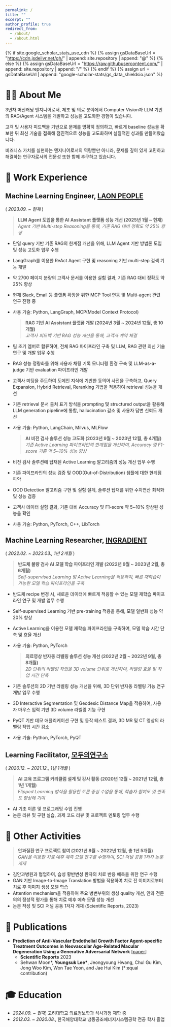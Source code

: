 ```yaml
---
permalink: /
title: ""
excerpt: ""
author_profile: true
redirect_from: 
  - /about/
  - /about.html
---
```


{% if site.google_scholar_stats_use_cdn %}
{% assign gsDataBaseUrl = "https://cdn.jsdelivr.net/gh/" | append: site.repository | append: "@" %}
{% else %}
{% assign gsDataBaseUrl = "https://raw.githubusercontent.com/" | append: site.repository | append: "/" %}
{% endif %}
{% assign url = gsDataBaseUrl | append: "google-scholar-stats/gs_data_shieldsio.json" %}

<span class='anchor' id='about-me'></span>

# 👋🏻 About Me

3년차 머신러닝 엔지니어로서, 제조 및 의료 분야에서 Computer Vision과 LLM 기반의 RAG/Agent 시스템을 개발하고 성능을 고도화한 경험이 있습니다.

고객 및 사용자 피드백을 기반으로 문제를 명확히 정의하고, 빠르게 baseline 성능을 확보한 뒤 최신 기술을 접목해 점진적으로 성능을 고도화하며 실질적인 성과를 만들어왔습니다.

비즈니스 가치를 실현하는 엔지니어로서의 역량뿐만 아니라, 문제를 깊이 있게 고민하고 해결하는 연구자로서의 전문성 또한 함께 추구하고 있습니다.

# 💼 Work Experience

## Machine Learning Engineer, <a href="https://laonpeople.com/main/main.php">LAON PEOPLE</a>
  ( *2023.09. ~ 현재* )

  > **LLM Agent 도입을 통한 AI Assistant 플랫폼 성능 개선 (2025년 1월 ~ 현재)**  
    *Agent 기반 Multi-step Reasoning을 통해, 기존 RAG 대비 정확도 약 25% 향상*
- 단일 query 기반 기존 RAG의 한계점 개선을 위해, LLM Agent 기반 방법론 도입 및 성능 고도화 업무 수행
- LangGraph를 이용한 ReAct Agent 구현 및 reasoning 기반 multi-step 검색 기능 개발
- 약 2700 페이지 분량의 고객사 문서를 이용한 실험 결과, 기존 RAG 대비 정확도 약 25% 향상
- 현재 Slack, Email 등 플랫폼 확장을 위한 MCP Tool 연동 및 Multi-agent 관련 연구 진행 중
- 사용 기술: Python, LangGraph, MCP(Model Context Protocol)

  > **RAG 기반 AI Assistant 플랫폼 개발 (2024년 3월 ~ 2024년 12월, 총 10개월)**  
    *고객사 피드백 기반 RAG 성능 개선을 통해, 고객사 계약 체결*
- 팀 초기 멤버로 합류하여, 전체 RAG 파이프라인 구축 및 LLM, RAG 관련 최신 기술 연구 및 개발 업무 수행
- RAG 성능 정량화를 위해 사용자 채팅 기록 모니터링 환경 구축 및 LLM-as-a-judge 기반 evaluation 파이프라인 개발
- 고객사 미팅을 주도하여 도메인 지식에 기반한 동의어 사전을 구축하고, Query Expansion, Hybrid Retrieval, Reranking 기법을 적용하여 retrieval 성능을 개선
- 기존 retrieval 문서 출처 표기 방식을 prompting 및 structured output을 활용해 LLM generation pipeline에 통합, hallucination 감소 및 사용자 답변 신뢰도 개선
- 사용 기술: Python, LangChain, Milvus, MLFlow

  > **AI 비전 검사 솔루션 성능 고도화 (2023년 9월 ~ 2023년 12월, 총 4개월)**  
    *기존 Active Learning 파이프라인의 한계점을 개선하여, Accuracy 및 F1-score 기준 약 5~10% 성능 향상*
- 비전 검사 솔루션에 탑재된 Active Learning 알고리즘의 성능 개선 업무 수행
- 기존 파이프라인의 성능 검증 및 OOD(Out-of-Distribution) 샘플에 대한 한계점 파악
- OOD Detection 알고리즘 구현 및 실험 설계, 솔루션 탑재를 위한 수치연산 최적화 및 성능 검증
- 고객사 데이터 실험 결과, 기존 대비 Accuracy 및 F1-score 약 5~10% 향상된 성능을 확인
- 사용 기술: Python, PyTorch, C++, LibTorch

## **Machine Learning Researcher, <a href="https://www.ingradient.ai/">INGRADIENT</a>**
  ( *2022.02. ~ 2023.03., 1년 2개월* )

  > **반도체 불량 검사 AI 모델 학습 파이프라인 개발 (2022년 9월 ~ 2023년 2월, 총 6개월)**  
    *Self-supervised Learning 및 Active Learning을 적용하여, 빠른 재학습이 가능한 모델 학습 파이프라인을 구축*
- 반도체 recipe 변경 시, 새로운 데이터에 빠르게 적응할 수 있는 모델 재학습 파이프라인 연구 및 개발 업무 수행
- Self-supervised Learning 기반 pre-training 적용을 통해, 모델 일반화 성능 약 20% 향상  
- Active Learning을 이용한 모델 재학습 파이프라인을 구축하여, 모델 학습 시간 단축 및 효율 개선
- 사용 기술: Python, PyTorch

  > **의료영상 반자동 라벨링 솔루션 성능 개선 (2022년 2월 ~ 2022년 9월, 총 8개월)**  
    *2D 단위의 라벨링 작업을 3D volume 단위로 개선하여, 라벨링 효율 및 작업 시간 단축*
- 기존 솔루션의 2D 기반 라벨링 성능 개선을 위해, 3D 단위 반자동 라벨링 기능 연구 개발 업무 수행
- 3D Interactive Segmentation 및 Geodesic Distance Map을 적용하여, 사용자 마우스 입력 기반 3D volume 라벨링 기능 구현
- PyQT 기반 데모 애플리케이션 구현 및 동작 테스트 결과, 3D MR 및 CT 영상의 라벨링 작업 시간 감소
- 사용 기술: Python, PyTorch, PyQT

## **Learning Facilitator, <a href="https://modulabs.co.kr/">모두의연구소</a>**
  ( *2020.12. ~ 2021.12., 1년 1개월* )
  > **AI 교육 프로그램 커리큘럼 설계 및 강사 활동 (2020년 12월 ~ 2021년 12월, 총 1년 1개월)**  
    *Flipped Learning 방식을 활용한 토론 중심 수업을 통해, 학습자 참여도 및 만족도 향상에 기여*
- AI 기초 이론 및 프로그래밍 수업 진행
- 논문 리뷰 및 구현 실습, 과제 코드 리뷰 및 프로젝트 멘토링 업무 수행

# 📖 Other Activities

> **안과질환 연구 프로젝트 참여 (2021년 8월 ~ 2022년 12월, 총 1년 5개월)**  
  *GAN을 이용한 치료 예후 예측 모델 연구를 수행하여, SCI 저널 공동 1저자 논문 게재*
- 김안과병원과 협업하여, 습성 황반변성 환자의 치료 반응 예측을 위한 연구 수행
- GAN 기반 Image-to-Image Translation 방법을 적용하여 치료 전 이미지로부터 치료 후 이미지 생성 모델 학습
- Attention mechanism을 적용하여 주요 병변부위의 생성 quality 개선, 안과 전문의의 정성적 평가를 통해 치료 예후 예측 모델 성능 개선
- 논문 작성 및 SCI 저널 공동 1저자 게재 (Scientific Reports, 2023)

# 📄 Publications

- **Prediction of Anti-Vascular Endothelial Growth Factor Agent-specific Treatment Outcomes in Neovascular Age-Related Macular Degeneration Using a Generative Adversarial Network** [[paper](https://www.nature.com/articles/s41598-023-32398-7)]  
  - **Scientific Reports** 2023  
  - Sehwan Moon\*, **Youngsuk Lee\***, Jeongyoung Hwang, Chul Gu Kim, Jong Woo Kim, Won Tae Yoon, and Jae Hui Kim (\*:equal contribution)

# 🎓 Education

- *2024.09. ~ 현재*, 고려대학교 의료정보학과 석사과정 재학 중
- *2012.03. ~ 2020.08.*, 한국해양대학교 냉동공조에너지시스템공학 전공 학사 졸업
